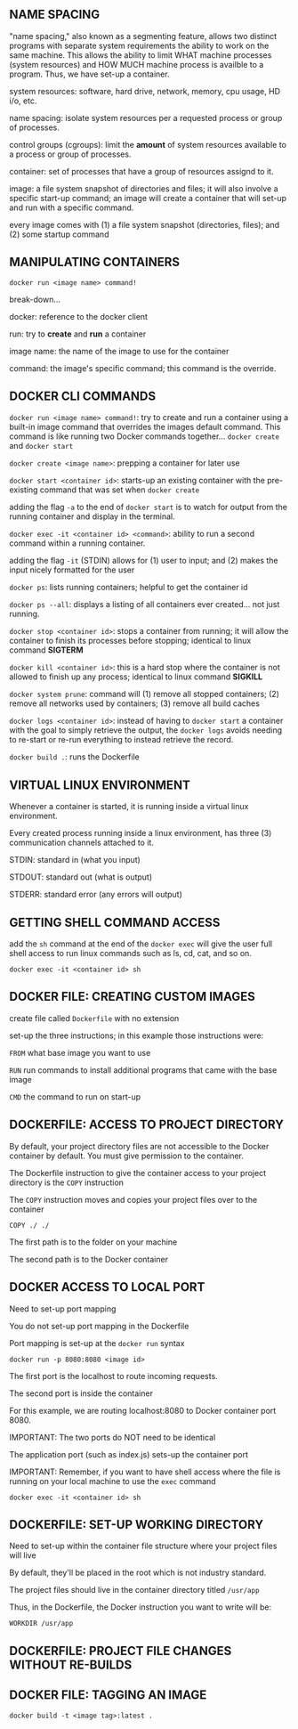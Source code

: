 ## NAME SPACING

"name spacing," also known as a segmenting feature, allows two distinct programs with separate system requirements the ability to work on the same machine. This allows the ability to limit WHAT machine processes (system resources) and HOW MUCH machine process is availble to a program. Thus, we have set-up a container.

system resources: software, hard drive, network, memory, cpu usage, HD i/o, etc.

name spacing: isolate system resources per a requested process or group of processes.

control groups (cgroups): limit the **amount** of system resources available to a process or group of processes.

container: set of processes that have a group of resources assignd to it.

image: a file system snapshot of directories and files; it will also involve a specific start-up command; an image will create a container that will set-up and run with a specific command.

every image comes with (1) a file system snapshot (directories, files); and (2) some startup command

## MANIPULATING CONTAINERS

```
docker run <image name> command!
```

break-down...

docker: reference to the docker client

run: try to **create** and **run** a container

image name: the name of the image to use for the container

command: the image's specific command; this command is the override.

## DOCKER CLI COMMANDS

`docker run <image name> command!`: try to create and run a container using a built-in image command that overrides the images default command. This command is like running two Docker commands together... `docker create` and `docker start`

`docker create <image name>`: prepping a container for later use

`docker start <container id>`: starts-up an existing container with the pre-existing command that was set when `docker create`

adding the flag `-a` to the end of `docker start` is to watch for output from the running container and display in the terminal.

`docker exec -it <container id> <command>`: ability to run a second command within a running container.

adding the flag `-it` (STDIN) allows for (1) user to input; and (2) makes the input nicely formatted for the user

`docker ps`: lists running containers; helpful to get the container id

`docker ps --all`: displays a listing of all containers ever created... not just running.

`docker stop <container id>`: stops a container from running; it will allow the container to finish its processes before stopping; identical to linux command **SIGTERM**

`docker kill <container id>`: this is a hard stop where the container is not allowed to finish up any process; identical to linux command **SIGKILL**

`docker system prune`: command will (1) remove all stopped containers; (2) remove all networks used by containers; (3) remove all build caches

`docker logs <container id>`: instead of having to `docker start` a container with the goal to simply retrieve the output, the `docker logs` avoids needing to re-start or re-run everything to instead retrieve the record.

`docker build .`: runs the Dockerfile

## VIRTUAL LINUX ENVIRONMENT

Whenever a container is started, it is running inside a virtual linux environment.

Every created process running inside a linux environment, has three (3) communication channels attached to it.

STDIN: standard in (what you input)

STDOUT: standard out (what is output)

STDERR: standard error (any errors will output)

## GETTING SHELL COMMAND ACCESS

add the `sh` command at the end of the `docker exec` will give the user full shell access to run linux commands such as ls, cd, cat, and so on.

```
docker exec -it <container id> sh
```

## DOCKER FILE: CREATING CUSTOM IMAGES

create file called `Dockerfile` with no extension

set-up the three instructions; in this example those instructions were:

`FROM` what base image you want to use

`RUN` run commands to install additional programs that came with the base image

`CMD` the command to run on start-up

## DOCKERFILE: ACCESS TO PROJECT DIRECTORY

By default, your project directory files are not accessible to the Docker container by default. You must give permission to the container.

The Dockerfile instruction to give the container access to your project directory is the `COPY` instruction

The `COPY` instruction moves and copies your project files over to the container

```
COPY ./ ./
```

The first path is to the folder on your machine

The second path is to the Docker container

## DOCKER ACCESS TO LOCAL PORT

Need to set-up port mapping

You do not set-up port mapping in the Dockerfile

Port mapping is set-up at the `docker run` syntax

`docker run -p 8080:8080 <image id>`

The first port is the localhost to route incoming requests.

The second port is inside the container

For this example, we are routing localhost:8080 to Docker container port 8080.

IMPORTANT: The two ports do NOT need to be identical

The application port (such as index.js) sets-up the container port

IMPORTANT: Remember, if you want to have shell access where the file is running on your local machine to use the `exec` command

`docker exec -it <container id> sh`

## DOCKERFILE: SET-UP WORKING DIRECTORY

Need to set-up within the container file structure where your project files will live

By default, they'll be placed in the root which is not industry standard.

The project files should live in the container directory titled `/usr/app`

Thus, in the Dockerfile, the Docker instruction you want to write will be:

`WORKDIR /usr/app`

## DOCKERFILE: PROJECT FILE CHANGES WITHOUT RE-BUILDS

## DOCKER FILE: TAGGING AN IMAGE

`docker build -t <image tag>:latest .`

